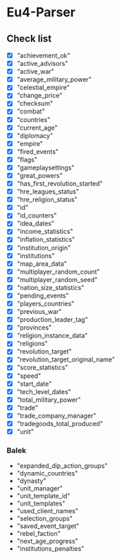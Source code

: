 # Eu4-Parser

## Check list
- [x] "achievement_ok"
- [x] "active_advisors"
- [x] "active_war"
- [x] "average_military_power"
- [x] "celestial_empire"
- [x] "change_price"
- [x] "checksum"
- [x] "combat"
- [x] "countries"
- [x] "current_age"
- [x] "diplomacy"
- [x] "empire"
- [x] "fired_events"
- [x] "flags"
- [x] "gameplaysettings"
- [x] "great_powers"
- [x] "has_first_revolution_started"
- [x] "hre_leagues_status"
- [x] "hre_religion_status"
- [x] "id"
- [x] "id_counters"
- [x] "idea_dates"
- [x] "income_statistics"
- [x] "inflation_statistics"
- [x] "institution_origin"
- [x] "institutions"
- [x] "map_area_data"
- [x] "multiplayer_random_count"
- [x] "multiplayer_random_seed"
- [x] "nation_size_statistics"
- [x] "pending_events"
- [x] "players_countries"
- [x] "previous_war"
- [x] "production_leader_tag"
- [x] "provinces"
- [x] "religion_instance_data"
- [x] "religions"
- [x] "revolution_target"
- [x] "revolution_target_original_name"
- [x] "score_statistics"
- [x] "speed"
- [x] "start_date"
- [x] "tech_level_dates"
- [x] "total_military_power"
- [x] "trade"
- [x] "trade_company_manager"
- [x] "tradegoods_total_produced"
- [x] "unit"

### Balek
- "expanded_dip_action_groups"
- "dynamic_countries"
- "dynasty"
- "unit_manager"
- "unit_template_id"
- "unit_templates"
- "used_client_names"
- "selection_groups"
- "saved_event_target"
- "rebel_faction"
- "next_age_progress"
- "institutions_penalties"
